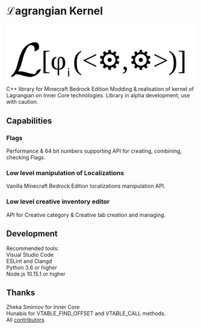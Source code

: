 # ℒagrangian Kernel

![Плотность лагранжиана](mod_icon.png "Не имеющая физического смысла плотность лагранжиана")
С++ library for Minecraft Bedrock Edition Modding & realisation of kernel of Lagrangian on Inner Core technologies.
Library in alpha development, use with caution.

## Capabilities

### Flags

Performance & 64 bit numbers supporting API for creating, combining, checking Flags.

### Low level manipulation of Localizations

Vanilla Minecraft Bedrock Edition localizations manipulation API.

### Low level creative inventory editor

API for Creative category & Creative tab creation and managing.

## Development

Recommended tools: \
    Visual Studio Code \
    ESLint and Clangd \
    Python 3.6 or higher \
    Node.js 10.15.1 or higher

## Thanks

Zheka Smirnov for Inner Core \
Hunabis for VTABLE_FIND_OFFSET and VTABLE_CALL methods. \
All [contributors](graphs/contributors)
